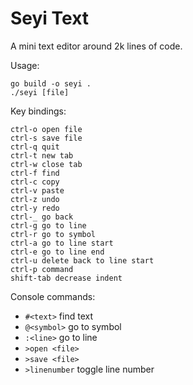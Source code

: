 # Seyi Text

A mini text editor around 2k lines of code.

Usage:
```
go build -o seyi .
./seyi [file]
```

Key bindings:
```
ctrl-o open file
ctrl-s save file
ctrl-q quit
ctrl-t new tab
ctrl-w close tab
ctrl-f find
ctrl-c copy
ctrl-v paste
ctrl-z undo
ctrl-y redo
ctrl-_ go back
ctrl-g go to line
ctrl-r go to symbol
ctrl-a go to line start
ctrl-e go to line end
ctrl-u delete back to line start
ctrl-p command
shift-tab decrease indent
```

Console commands:
- `#<text>` find text
- `@<symbol>` go to symbol
- `:<line>` go to line
- `>open <file>`
- `>save <file>`
- `>linenumber` toggle line number
